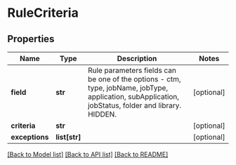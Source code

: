 # RuleCriteria

## Properties
Name | Type | Description | Notes
------------ | ------------- | ------------- | -------------
**field** | **str** | Rule parameters fields can be one of the options - ctm, type, jobName, jobType, application, subApplication, jobStatus, folder and library. HIDDEN. | [optional] 
**criteria** | **str** |  | [optional] 
**exceptions** | **list[str]** |  | [optional] 

[[Back to Model list]](../README.md#documentation-for-models) [[Back to API list]](../README.md#documentation-for-api-endpoints) [[Back to README]](../README.md)

